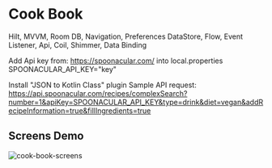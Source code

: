 # Cook Book
Hilt, MVVM, Room DB, Navigation, Preferences DataStore, Flow, Event Listener, Api, Coil, Shimmer, Data Binding

Add Api key from: https://spoonacular.com/
into local.properties SPOONACULAR_API_KEY="key"

Install "JSON to Kotlin Class" plugin
Sample API request: https://api.spoonacular.com/recipes/complexSearch?number=1&apiKey=SPOONACULAR_API_KEY&type=drink&diet=vegan&addRecipeInformation=true&fillIngredients=true


## Screens Demo
![cook-book-screens](https://user-images.githubusercontent.com/45378000/157114687-ec9ca42c-c323-4eee-888c-07bf1aaead4c.png)


